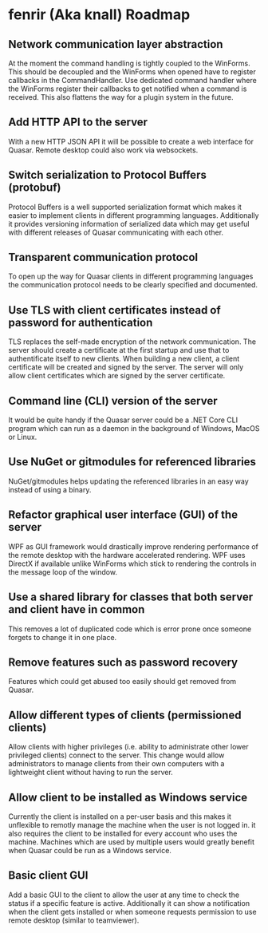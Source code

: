 # fenrir (Aka knall) Roadmap

## Network communication layer abstraction
At the moment the command handling is tightly coupled to the WinForms. This should be decoupled and the WinForms when opened have to register callbacks in the CommandHandler. Use dedicated command handler where the WinForms register their callbacks to get notified when a command is received. This also flattens the way for a plugin system in the future.

## Add HTTP API to the server
With a new HTTP JSON API it will be possible to create a web interface for Quasar. Remote desktop could also work via websockets.

## Switch serialization to Protocol Buffers (protobuf)
Protocol Buffers is a well supported serialization format which makes it easier to implement clients in different programming languages. Additionally it provides versioning information of serialized data which may get useful with different releases of Quasar communicating with each other.

## Transparent communication protocol
To open up the way for Quasar clients in different programming languages the communication protocol needs to be clearly specified and documented.

## Use TLS with client certificates instead of password for authentication
TLS replaces the self-made encryption of the network communication. The server should create a certificate at the first startup and use that to authentificate itself to new clients. When building a new client, a client certificate will be created and signed by the server. The server will only allow client certificates which are signed by the server certificate.

## Command line (CLI) version of the server
It would be quite handy if the Quasar server could be a .NET Core CLI program which can run as a daemon in the background of Windows, MacOS or Linux.

## Use NuGet or gitmodules for referenced libraries
NuGet/gitmodules helps updating the referenced libraries in an easy way instead of using a binary.

## Refactor graphical user interface (GUI) of the server
WPF as GUI framework would drastically improve rendering performance of the remote desktop with the hardware accelerated rendering. WPF uses DirectX if available unlike WinForms which stick to rendering the controls in the message loop of the window.

## Use a shared library for classes that both server and client have in common
This removes a lot of duplicated code which is error prone once someone forgets to change it in one place.

## Remove features such as password recovery
Features which could get abused too easily should get removed from Quasar.

## Allow different types of clients (permissioned clients)
Allow clients with higher privileges (i.e. ability to administrate other lower privileged clients) connect to the server. This change would allow administrators to manage clients from their own computers with a lightweight client without having to run the server.

## Allow client to be installed as Windows service
Currently the client is installed on a per-user basis and this makes it unflexible to remotly manage the machine when the user is not logged in. it also requires the client to be installed for every account who uses the machine. Machines which are used by multiple users would greatly benefit when Quasar could be run as a Windows service.

## Basic client GUI
Add a basic GUI to the client to allow the user at any time to check the status if a specific feature is active. Additionally it can show a notification when the client gets installed or when someone requests permission to use remote desktop (similar to teamviewer).
